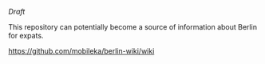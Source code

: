 _Draft_

This repository can potentially become a source of information about Berlin for expats.

https://github.com/mobileka/berlin-wiki/wiki

